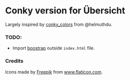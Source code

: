 # Conky version for Übersicht

Largely inspired by [conky_colors](https://github.com/helmuthdu/conky_colors) from @helmuthdu.

### TODO:
* Import [boostrap](https://getbootstrap.com/) outside ```index.html``` file.


### Credits
<div>Icons made by <a href="https://www.flaticon.com/authors/freepik" title="Freepik">Freepik</a> from <a href="https://www.flaticon.com/" title="Flaticon">www.flaticon.com</a>.</div>